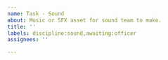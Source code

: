 ```yaml
---
name: Task - Sound
about: Music or SFX asset for sound team to make.
title: ''
labels: discipline:sound,awaiting:officer
assignees: ''

---
```


